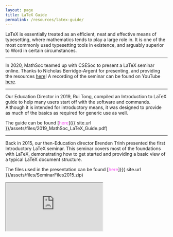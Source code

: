 ```yaml
---
layout: page
title: LaTeX Guide
permalink: /resources/latex-guide/
---
```


LaTeX is essentially treated as an efficient, neat and effective means of typesetting, where mathematics tends to play a large role in. It is one of the most commonly used typesetting tools in existence, and arguably superior to Word in certain circumstances.

---

In 2020, MathSoc teamed up with CSESoc to present a LaTeX seminar online. Thanks to Nicholas Berridge-Argent for presenting, and providing the resources [here]({{site.url}}/assets/files/2020_LaTeX_Seminar.zip)! A recording of the seminar can be found on YouTube [here](https://www.youtube.com/watch?v=YHbjvbkAVf8).

---

Our Education Director in 2019, Rui Tong, compiled an Introduction to LaTeX guide to help many users start off with the software and commands. Although it is intended for introductory means, it was designed to provide as much of the basics as required for generic use as well.

The guide can be found [<span style="color:#F94DF3">here</span>]({{ site.url }}/assets/files/2019_MathSoc_LaTeX_Guide.pdf)

---

Back in 2015, our then-Education director Brenden Trinh presented the first Introductory LaTeX seminar. This seminar covers most of the foundations with LaTeX, demonstrating how to get started and providing a basic view of a typical LaTeX document structure.

The files used in the presentation can be found [<span style="color:#F94DF3">here</span>]({{ site.url }}/assets/files/SeminarFiles2015.zip)

<div class="embed-responsive embed-responsive-16by9">
  <iframe class="embed-responsive-item" src="https://www.youtube.com/embed/D3JeCzRYNgU?rel=0" allowfullscreen></iframe>
</div>
